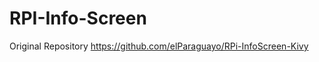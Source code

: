 RPI-Info-Screen
===============
Original Repository
https://github.com/elParaguayo/RPi-InfoScreen-Kivy

